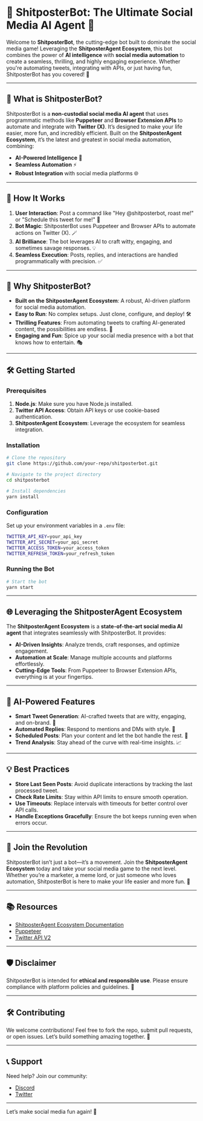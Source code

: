 # 🤖 ShitposterBot: The Ultimate Social Media AI Agent 🚀

Welcome to **ShitposterBot**, the cutting-edge bot built to dominate the social media game! Leveraging the **ShitposterAgent Ecosystem**, this bot combines the power of **AI intelligence** with **social media automation** to create a seamless, thrilling, and highly engaging experience. Whether you're automating tweets, integrating with APIs, or just having fun, ShitposterBot has you covered! 🎉

---

## 🌟 What is ShitposterBot?

ShitposterBot is a **non-custodial social media AI agent** that uses programmatic methods like **Puppeteer** and **Browser Extension APIs** to automate and integrate with **Twitter (X)**. It’s designed to make your life easier, more fun, and incredibly efficient. Built on the **ShitposterAgent Ecosystem**, it’s the latest and greatest in social media automation, combining:

- **AI-Powered Intelligence** 🤖
- **Seamless Automation** ⚡
- **Robust Integration** with social media platforms 🌐

---

## 🎯 How It Works

1. **User Interaction**: Post a command like "Hey @shitposterbot, roast me!" or "Schedule this tweet for me!" 📝
2. **Bot Magic**: ShitposterBot uses Puppeteer and Browser APIs to automate actions on Twitter (X). 🪄
3. **AI Brilliance**: The bot leverages AI to craft witty, engaging, and sometimes savage responses. 💡
4. **Seamless Execution**: Posts, replies, and interactions are handled programmatically with precision. ✅

---

## 🚀 Why ShitposterBot?

- **Built on the ShitposterAgent Ecosystem**: A robust, AI-driven platform for social media automation.
- **Easy to Run**: No complex setups. Just clone, configure, and deploy! 🛠️
- **Thrilling Features**: From automating tweets to crafting AI-generated content, the possibilities are endless. 🌈
- **Engaging and Fun**: Spice up your social media presence with a bot that knows how to entertain. 🎭

---

## 🛠️ Getting Started

### Prerequisites

1. **Node.js**: Make sure you have Node.js installed.
2. **Twitter API Access**: Obtain API keys or use cookie-based authentication.
3. **ShitposterAgent Ecosystem**: Leverage the ecosystem for seamless integration.

### Installation

```bash
# Clone the repository
git clone https://github.com/your-repo/shitposterbot.git

# Navigate to the project directory
cd shitposterbot

# Install dependencies
yarn install
```

### Configuration

Set up your environment variables in a `.env` file:

```bash
TWITTER_API_KEY=your_api_key
TWITTER_API_SECRET=your_api_secret
TWITTER_ACCESS_TOKEN=your_access_token
TWITTER_REFRESH_TOKEN=your_refresh_token
```

### Running the Bot

```bash
# Start the bot
yarn start
```

---

## 🌐 Leveraging the ShitposterAgent Ecosystem

The **ShitposterAgent Ecosystem** is a **state-of-the-art social media AI agent** that integrates seamlessly with ShitposterBot. It provides:

- **AI-Driven Insights**: Analyze trends, craft responses, and optimize engagement.
- **Automation at Scale**: Manage multiple accounts and platforms effortlessly.
- **Cutting-Edge Tools**: From Puppeteer to Browser Extension APIs, everything is at your fingertips.

---

## 🧠 AI-Powered Features

- **Smart Tweet Generation**: AI-crafted tweets that are witty, engaging, and on-brand. 🧵
- **Automated Replies**: Respond to mentions and DMs with style. 💬
- **Scheduled Posts**: Plan your content and let the bot handle the rest. 📅
- **Trend Analysis**: Stay ahead of the curve with real-time insights. 📈

---

## 💡 Best Practices

- **Store Last Seen Posts**: Avoid duplicate interactions by tracking the last processed tweet.
- **Check Rate Limits**: Stay within API limits to ensure smooth operation.
- **Use Timeouts**: Replace intervals with timeouts for better control over API calls.
- **Handle Exceptions Gracefully**: Ensure the bot keeps running even when errors occur.

---

## 🌟 Join the Revolution

ShitposterBot isn’t just a bot—it’s a movement. Join the **ShitposterAgent Ecosystem** today and take your social media game to the next level. Whether you’re a marketer, a meme lord, or just someone who loves automation, ShitposterBot is here to make your life easier and more fun. 🎉

---

## 📚 Resources

- [ShitposterAgent Ecosystem Documentation](https://github.com/shitposteragent/docs)
- [Puppeteer](https://pptr.dev/)
- [Twitter API V2](https://developer.twitter.com/en/docs/twitter-api)

---

## 🛡️ Disclaimer

ShitposterBot is intended for **ethical and responsible use**. Please ensure compliance with platform policies and guidelines. 🚨

---

## 🛠️ Contributing

We welcome contributions! Feel free to fork the repo, submit pull requests, or open issues. Let’s build something amazing together. 💪

---

## 📞 Support

Need help? Join our community:

- [Discord](https://discord.gg/shitposterbot)
- [Twitter](https://twitter.com/shitposterbot)

---

Let’s make social media fun again! 🎉
